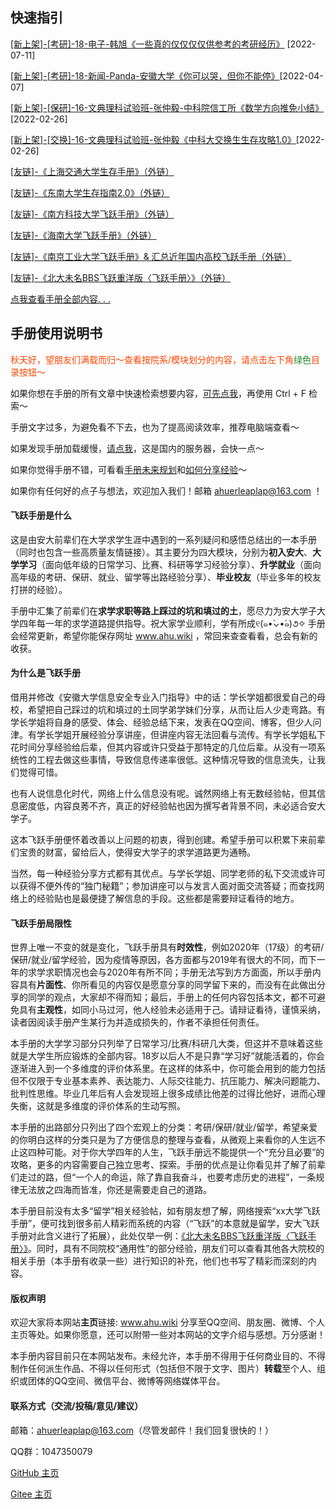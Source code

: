 ## 快速指引

[[新上架]-[考研]-18-电子-韩旭《一些真的仅仅仅仅供参考的考研经历》](升学就业/电子信息工程学院/18-电子-韩旭.md) [2022-07-11]

[[新上架]-[考研]-18-新闻-Panda-安徽大学《你可以哭，但你不能停》](升学就业/新闻传播学院/18-新闻-Panda.md)[2022-04-07]

[[新上架]-[保研]-16-文典理科试验班-张仲毅-中科院信工所《数学方向推免小结》](升学就业/文典学院/16-文典理科试验班-张仲毅.md) [2022-02-26]

[[新上架]-[交换]-16-文典理科试验班-张仲毅《中科大交换生生存攻略1.0》](https://cos.zzy2001.com/ahubook/16-文典理科试验班-张仲毅.pdf)[2022-02-26]

[[友链]-《上海交通大学生存手册》（外链）](https://survivesjtu.gitbook.io/survivesjtumanual/xu/xu)

[[友链]-《东南大学生存指南2.0》（外链）](https://www.yuque.com/books/share/7b35bef7-f726-40da-9dd0-9e9eecce0ed9)

[[友链]-《南方科技大学飞跃手册》（外链）](https://sustech-application.com/#/)

[[友链]-《海南大学飞跃手册》（外链）](https://hainanu-application.github.io/)

[[友链]-《南京工业大学飞跃手册》& 汇总近年国内高校飞跃手册（外链）](https://github.com/yaoshun123/FLY_NJTech)

[[友链]-《北大未名BBS飞跃重洋版〈飞跃手册〉》（外链）](https://cos.zzy2001.com/ahubook/%E9%A3%9E%E8%B7%83%E6%89%8B%E5%86%8C(%E7%AC%AC%E4%BA%8C%E7%89%88)--%E5%8C%97%E5%A4%A7%E6%9C%AA%E5%90%8D%E9%A3%9E%E8%B7%83%E9%87%8D%E6%B4%8B%E7%89%88.pdf)

[点我查看手册全部内容. . . ](more.md)

## 手册使用说明书

<font color="FF4500">秋天好，望朋友们满载而归～查看按院系/模块划分的内容，请点击左下角</font><font color="228B22">绿色</font><font color="FF4500">目录按钮～</font>

如果你想在手册的所有文章中快速检索想要内容，[可先点我](more.md)，再使用 Ctrl + F 检索～

手册文字过多，为避免看不下去，也为了提高阅读效率，推荐电脑端查看～

如果发现手册加载缓慢，[请点我](https://ahuwiki.gitee.io/impart-inherit/#/)，这是国内的服务器，会快一点～

如果你觉得手册不错，可看看[手册未来规划](Preface/future.md)和[如何分享经验](Preface/fenxiang.md)～

如果你有任何好的点子与想法，欢迎加入我们！邮箱 ahuerleaplap@163.com ！

#### 飞跃手册是什么

这是由安大前辈们在大学求学生涯中遇到的一系列疑问和感悟总结出的一本手册（同时也包含一些高质量友情链接）。其主要分为四大模块，分别为**初入安大**、**大学学习**（面向低年级的日常学习、比赛、科研等学习经验分享）、**升学就业**（面向高年级的考研、保研、就业、留学等出路经验分享）、**毕业校友**（毕业多年的校友打拼的经验）。

手册中汇集了前辈们在**求学求职等路上踩过的坑和填过的土**，愿尽力为安大学子大学四年每一年的求学道路提供指导。祝大家学业顺利，学有所成୧(๑•̀⌄•́๑)૭✧ 手册会经常更新，希望你能保存网址 www.ahu.wiki ，常回来查查看看，总会有新的收获。

#### 为什么是飞跃手册

借用并修改《安徽大学信息安全专业入门指导》中的话：学长学姐都很爱自己的母校，希望把自己踩过的坑和填过的土同学弟学妹们分享，从而让后人少走弯路。有学长学姐将自身的感受、体会、经验总结下来，发表在QQ空间、博客，但少人问津。有学长学姐开展经验分享讲座，但讲座内容无法回看与流传。有学长学姐私下花时间分享经验给后辈，但其内容或许只受益于那特定的几位后辈。从没有一项系统性的工程去做这些事情，导致信息传递率很低。这种情况导致的信息流失，让我们觉得可惜。

也有人说信息化时代，网络上什么信息没有呢。诚然网络上有无数经验帖，但其信息密度低，内容良莠不齐，真正的好经验帖也因为撰写者背景不同，未必适合安大学子。

这本飞跃手册便怀着改善以上问题的初衷，得到创建。希望手册可以积累下来前辈们宝贵的财富，留给后人，使得安大学子的求学道路更为通畅。

当然，每一种经验分享方式都有其优点。与学长学姐、同学老师的私下交流或许可以获得不便外传的“独门秘籍”；参加讲座可以与发言人面对面交流答疑；而查找网络上的经验贴也是最便捷了解信息的手段。这些都是需要辩证看待的地方。

#### 飞跃手册局限性

世界上唯一不变的就是变化，飞跃手册具有**时效性**，例如2020年（17级）的考研/保研/就业/留学经验，因为疫情等原因，各方面都与2019年有很大的不同，而下一年的求学求职情况也会与2020年有所不同；手册无法写到方方面面，所以手册内容具有**片面性**、你所看见的内容仅是愿意分享的同学留下来的，而没有在此做出分享的同学的观点，大家却不得而知；最后，手册上的任何内容包括本文，都不可避免具有**主观性**，如同小马过河，他人经验未必适用于己。请辩证看待，谨慎采纳，读者因阅读手册产生某行为并造成损失的，作者不承担任何责任。

本手册的大学学习部分只列举了日常学习/比赛/科研几大类，但这并不意味着这些就是大学生所应锻炼的全部内容。18岁以后人不是只靠“学习好”就能活着的，你会逐渐进入到一个多维度的评价体系里。在这样的体系中，你可能会用到的能力包括但不仅限于专业基本素养、表达能力、人际交往能力、抗压能力、解决问题能力、批判性思维。毕业几年后有人会发现班上很多成绩比他差的过得比他好，进而心理失衡，这就是多维度的评价体系的生动写照。

本手册的出路部分只列出了四个宏观上的分类：考研/保研/就业/留学，希望亲爱的你明白这样的分类只是为了方便信息的整理与查看，从微观上来看你的人生远不止这四种可能。对于你大学四年的人生，飞跃手册远不能提供一个“充分且必要”的攻略，更多的内容需要自己独立思考、探索。手册的优点是让你看见并了解了前辈们走过的路，但“一个人的命运，除了靠自我奋斗，也要考虑历史的进程”，一条规律无法放之四海而皆准，你还是需要走自己的道路。

本手册目前没有太多“留学”相关经验帖，如有朋友想了解，网络搜索“xx大学飞跃手册”，便可找到很多前人精彩而系统的内容（“飞跃”的本意就是留学，安大飞跃手册对此含义进行了拓展），此处仅举一例：[《北大未名BBS飞跃重洋版〈飞跃手册〉》](https://cos.zzy2001.com/ahubook/%E9%A3%9E%E8%B7%83%E6%89%8B%E5%86%8C(%E7%AC%AC%E4%BA%8C%E7%89%88)--%E5%8C%97%E5%A4%A7%E6%9C%AA%E5%90%8D%E9%A3%9E%E8%B7%83%E9%87%8D%E6%B4%8B%E7%89%88.pdf)。同时，具有不同院校“通用性”的部分经验，朋友们可以查看其他各大院校的相关手册（本手册有收录一些）进行知识的补充，他们也书写了精彩而深刻的内容。

#### 版权声明

欢迎大家将本网站**主页**链接: www.ahu.wiki 分享至QQ空间、朋友圈、微博、个人主页等处。如果你愿意，还可以附带一些对本网站的文字介绍与感想。万分感谢！

本手册内容目前只在本网站发布。未经允许，本手册不得用于任何商业目的、不得制作任何派生作品、不得以任何形式（包括但不限于文字、图片）**转载**至个人、组织或团体的QQ空间、微信平台、微博等网络媒体平台。

#### 联系方式（交流/投稿/意见/建议）

邮箱：ahuerleaplap@163.com（尽管发邮件！我们回复很快的！）

QQ群：1047350079

[GitHub 主页](https://github.com/AHUer-LeapLap/Impart-Inherit)

[Gitee 主页](https://gitee.com/ahuwiki/Impart-Inherit)

<br><font color="#C8C8C8"><span id="busuanzi_container_site_pv" style='display:none'>飞跃手册总浏览量: 7770+<span id="busuanzi_value_site_pv"></span> 次
</span>
<span id="busuanzi_container_site_uv" style='display:none'> | 本手册已经帮助了: 3611+<span id="busuanzi_value_site_uv"></span> 人 | 
All Rights Reserved.</font></span>
<br>
